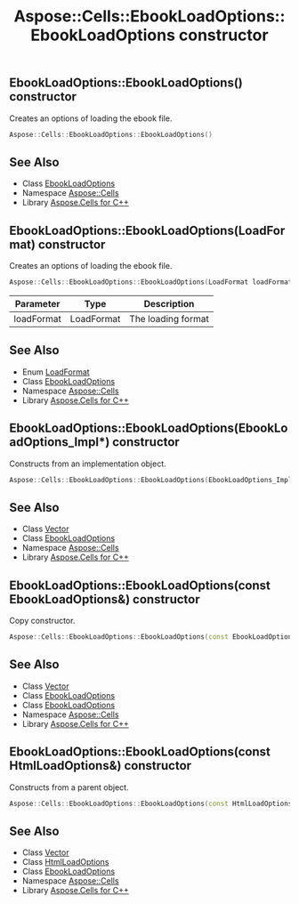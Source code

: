 ﻿---
title: Aspose::Cells::EbookLoadOptions::EbookLoadOptions constructor
linktitle: EbookLoadOptions
second_title: Aspose.Cells for C++ API Reference
description: 'Aspose::Cells::EbookLoadOptions::EbookLoadOptions constructor. Creates an options of loading the ebook file in C++.'
type: docs
weight: 100
url: /cpp/aspose.cells/ebookloadoptions/ebookloadoptions/
---
## EbookLoadOptions::EbookLoadOptions() constructor


Creates an options of loading the ebook file.

```cpp
Aspose::Cells::EbookLoadOptions::EbookLoadOptions()
```

## See Also

* Class [EbookLoadOptions](../)
* Namespace [Aspose::Cells](../../)
* Library [Aspose.Cells for C++](../../../)
## EbookLoadOptions::EbookLoadOptions(LoadFormat) constructor


Creates an options of loading the ebook file.

```cpp
Aspose::Cells::EbookLoadOptions::EbookLoadOptions(LoadFormat loadFormat)
```


| Parameter | Type | Description |
| --- | --- | --- |
| loadFormat | LoadFormat | The loading format |

## See Also

* Enum [LoadFormat](../../loadformat/)
* Class [EbookLoadOptions](../)
* Namespace [Aspose::Cells](../../)
* Library [Aspose.Cells for C++](../../../)
## EbookLoadOptions::EbookLoadOptions(EbookLoadOptions_Impl*) constructor


Constructs from an implementation object.

```cpp
Aspose::Cells::EbookLoadOptions::EbookLoadOptions(EbookLoadOptions_Impl *impl)
```

## See Also

* Class [Vector](../../vector/)
* Class [EbookLoadOptions](../)
* Namespace [Aspose::Cells](../../)
* Library [Aspose.Cells for C++](../../../)
## EbookLoadOptions::EbookLoadOptions(const EbookLoadOptions\&) constructor


Copy constructor.

```cpp
Aspose::Cells::EbookLoadOptions::EbookLoadOptions(const EbookLoadOptions &src)
```

## See Also

* Class [Vector](../../vector/)
* Class [EbookLoadOptions](../)
* Class [EbookLoadOptions](../)
* Namespace [Aspose::Cells](../../)
* Library [Aspose.Cells for C++](../../../)
## EbookLoadOptions::EbookLoadOptions(const HtmlLoadOptions\&) constructor


Constructs from a parent object.

```cpp
Aspose::Cells::EbookLoadOptions::EbookLoadOptions(const HtmlLoadOptions &src)
```

## See Also

* Class [Vector](../../vector/)
* Class [HtmlLoadOptions](../../htmlloadoptions/)
* Class [EbookLoadOptions](../)
* Namespace [Aspose::Cells](../../)
* Library [Aspose.Cells for C++](../../../)
